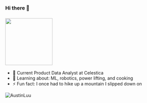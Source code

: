 ### Hi there 👋

<!--
**AustinLuu/AustinLuu** is a ✨ _special_ ✨ repository because its `README.md` (this file) appears on your GitHub profile.

Here are some ideas to get you started:

- 🔭 I’m currently working on ...
- 🌱 I’m currently learning ...
- 👯 I’m looking to collaborate on ...
- 🤔 I’m looking for help with ...
- 💬 Ask me about ...
- 📫 How to reach me: ...
- 😄 Pronouns: ...
- ⚡ Fun fact: ...
-->

<h3 align="left"><img src="https://media.giphy.com/media/Wj7lNjMNDxSmc/giphy.gif" width="150"></h3>

- 💼 Current Product Data Analyst at Celestica
- 🌱 Learning about: ML, robotics, power lifting, and cooking
- ⚡ Fun fact: I once had to hike up a mountain I slipped down on
<p align="left"> <img src="https://komarev.com/ghpvc/?username=AustinLuu" alt="AustinLuu" /></p>
